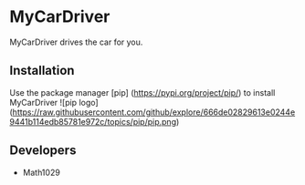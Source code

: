 # MyCarDriver
MyCarDriver drives the car for you.
## Installation
Use the package manager [pip] (https://pypi.org/project/pip/) to install MyCarDriver
![pip logo] (https://raw.githubusercontent.com/github/explore/666de02829613e0244e9441b114edb85781e972c/topics/pip/pip.png)
## Developers
* Math1029
